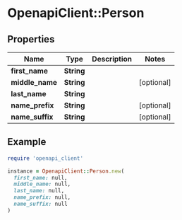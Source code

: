 # OpenapiClient::Person

## Properties

| Name | Type | Description | Notes |
| ---- | ---- | ----------- | ----- |
| **first_name** | **String** |  |  |
| **middle_name** | **String** |  | [optional] |
| **last_name** | **String** |  |  |
| **name_prefix** | **String** |  | [optional] |
| **name_suffix** | **String** |  | [optional] |

## Example

```ruby
require 'openapi_client'

instance = OpenapiClient::Person.new(
  first_name: null,
  middle_name: null,
  last_name: null,
  name_prefix: null,
  name_suffix: null
)
```

